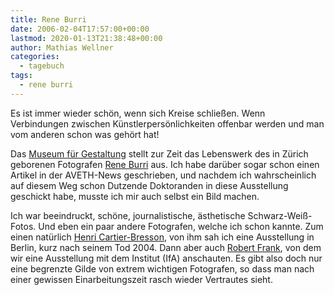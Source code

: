 ```yaml
---
title: Rene Burri
date: 2006-02-04T17:57:00+00:00
lastmod: 2020-01-13T21:38:48+00:00
author: Mathias Wellner
categories:
  - tagebuch
tags:
  - rene burri
---
```

Es ist immer wieder schön, wenn sich Kreise schließen. Wenn Verbindungen zwischen Künstlerpersönlichkeiten offenbar werden und man vom anderen schon was gehört hat!

Das [Museum für Gestaltung](http://www.museum-gestaltung.ch) stellt zur Zeit das Lebenswerk des in Zürich geborenen Fotografen [Rene Burri](https://de.wikipedia.org/wiki/Ren%C3%A9_Burri) aus. Ich habe darüber sogar schon einen Artikel in der AVETH-News geschrieben, und nachdem ich wahrscheinlich auf diesem Weg schon Dutzende Doktoranden in diese Ausstellung geschickt habe, musste ich mir auch selbst ein Bild machen.

Ich war beeindruckt, schöne, journalistische, ästhetische Schwarz-Weiß-Fotos. Und eben ein paar andere Fotografen, welche ich schon kannte. Zum einen natürlich [Henri Cartier-Bresson](https://de.wikipedia.org/wiki/Henri_Cartier-Bresson), von ihm sah ich eine Ausstellung in Berlin, kurz nach seinem Tod 2004. Dann aber auch [Robert Frank](https://en.wikipedia.org/wiki/Robert_Frank), von dem wir eine Ausstellung mit dem Institut (IfA) anschauten. Es gibt also doch nur eine begrenzte Gilde von extrem wichtigen Fotografen, so dass man nach einer gewissen Einarbeitungszeit rasch wieder Vertrautes sieht.
